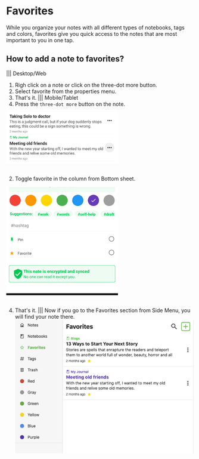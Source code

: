 # Favorites

While you organize your notes with all different types of notebooks, tags and colors, favorites give you quick access to the notes that are most important to you in one tap.

## How to add a note to favorites?
||| Desktop/Web
1. Righ click on a note or click on the three-dot more button.
2. Select favorite from the properties menu.
3. That's it.
   ||| Mobile/Tablet
1. Press the `three-dot more` button on the note.

<img style="width:300px;margin-bottom:15px" src="../static/color_note_step_1.jpg" alt="Click on the more button on right side of note."/>

2. Toggle favorite in the column from Bottom sheet.

<img style="width:300px;margin-bottom:15px" src="../static/favorite_note.jpg" alt="Toggle favorite in the column."/>

4. That's it.
   |||
Now if you go to the Favorites section from Side Menu, you will find your note there.
![](../static/favorites_page.png)